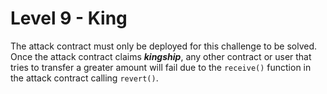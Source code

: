 # Level 9 - King

The attack contract must only be deployed for this challenge to be solved. Once the attack contract claims ***kingship***, any other contract or user that tries to transfer a greater amount will fail due to the ```receive()``` function in the attack contract calling ```revert()```.
